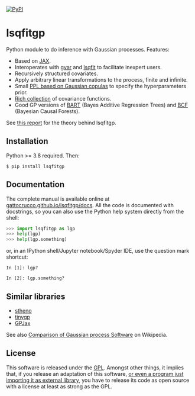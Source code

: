 [![PyPI](https://img.shields.io/pypi/v/lsqfitgp)](https://pypi.org/project/lsqfitgp/)

# lsqfitgp

Python module to do inference with Gaussian processes. Features:

  * Based on [JAX](https://github.com/google/jax).
  * Interoperates with [gvar](https://github.com/gplepage/gvar) and
    [lsqfit](https://github.com/gplepage/lsqfit) to facilitate inexpert users.
  * Recursively structured covariates.
  * Apply arbitrary linear transformations to the process, finite and
    infinite.
  * Small [PPL based on Gaussian
    copulas](https://gattocrucco.github.io/lsqfitgp/docs/reference/copula.html)
    to specify the hyperparameters prior.
  * [Rich
    collection](https://gattocrucco.github.io/lsqfitgp/docs/reference/kernelsref.html)
    of covariance functions.
  * Good GP versions of
    [BART](https://gattocrucco.github.io/lsqfitgp/docs/reference/bayestree.html#lsqfitgp.bayestree.bart)
    (Bayes Additive Regression Trees) and
    [BCF](https://gattocrucco.github.io/lsqfitgp/docs/reference/bayestree.html#lsqfitgp.bayestree.bcf)
    (Bayesian Causal Forests).
  
See [this report](https://www.giacomopetrillo.com/scuola/gppdf.pdf) for the
theory behind lsqfitgp.

## Installation

Python >= 3.8 required. Then:

```
$ pip install lsqfitgp
```

## Documentation

The complete manual is available online at
[gattocrucco.github.io/lsqfitgp/docs](https://gattocrucco.github.io/lsqfitgp/docs).
All the code is documented with docstrings, so you can also use the Python help
system directly from the shell:

```python
>>> import lsqfitgp as lgp
>>> help(lgp)
>>> help(lgp.something)
```

or, in an IPython shell/Jupyter notebook/Spyder IDE, use the question mark
shortcut:

```
In [1]: lgp?

In [2]: lgp.something?
```

## Similar libraries

  * [stheno](https://github.com/wesselb/stheno)
  * [tinygp](https://github.com/dfm/tinygp)
  * [GPJax](https://github.com/JaxGaussianProcesses/GPJax)

See also [Comparison of Gaussian process Software](https://en.wikipedia.org/wiki/Comparison_of_Gaussian_process_software)
on Wikipedia.

## License

This software is released under the [GPL](https://www.gnu.org/licenses/).
Amongst other things, it implies that, if you release an adaptation of this
software, [or even a program just importing it as external
library](https://www.gnu.org/licenses/gpl-faq.html.en#IfLibraryIsGPL), you
have to release its code as open source with a license at least as strong as
the GPL.
